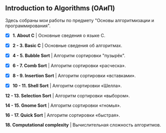 ## Introduction to Algorithms (ОАиП)

Здесь собраны мои работы по предмету "Основы алгоритмизации и программирования". 

- [x] **1. About C**
| Основные сведения о языке С.


- [x] **2 - 3. Basic C**
| Основные сведения об алгоритмах.


- [x] **4 - 5. Bubble Sort**
| Алгоритм сортировки "пузырёк".


- [x] **6 - 7. Comb Sort**
| Алгоритм сортировки «расческа».


- [x] **8 - 9. Insertion Sort**
| Алгоритм сортировки «вставками».


- [x] **10 - 11. Shell Sort** 
| Алгоритм сортировки «Шелла».


 **12 - 13. Selection Sort**
 | Алгоритм сортировки «выбором».


**14 - 15. Gnome Sort**
| Алгоритм сортировки «гномья».


**16 - 17. Quick Sort**
| Алгоритм сортировки «быстрая».


**18. Computational complexity**
| Вычислительная сложность алгоритмов.
